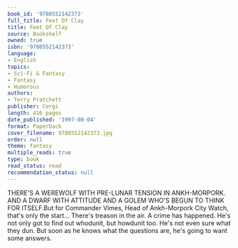 ```yaml
---
book_id: '9780552142373'
full_title: Feet Of Clay
title: Feet Of Clay
source: Bookshelf
owned: true
isbn: '9780552142373'
language:
- English
topics:
- Sci-Fi & Fantasy
- Fantasy
- Humorous
authors:
- Terry Pratchett
publisher: Corgi
length: 416 pages
date_published: '1997-08-04'
format: Paperback
cover_filename: 9780552142373.jpg
order: null
theme: fantasy
multiple_reads: true
type: book
read_status: read
recommendation_status: null
---
```

THERE'S A WEREWOLF WITH PRE-LUNAR TENSION IN ANKH-MORPORK. AND A DWARF WITH ATTITUDE AND A GOLEM WHO'S BEGUN TO THINK FOR ITSELF.But for Commander Vimes, Head of Ankh-Morpork City Watch, that's only the start...
There's treason in the air.
A crime has happened.
He's not only got to find out whodunit, but howdunit too. He's not even sure what they dun. But soon as he knows what the questions are, he's going to want some answers.
